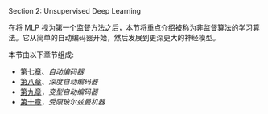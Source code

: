 <title>Section 2: Unsupervised Deep Learning</title>  Section 2: Unsupervised Deep Learning

在将 MLP 视为第一个监督方法之后，本节将重点介绍被称为非监督算法的学习算法。它从简单的自动编码器开始，然后发展到更深更大的神经模型。

本节由以下章节组成:

*   [第七章](480521d9-845c-4c0a-b82b-be5f15da0171.xhtml)、*自动编码器*
*   [第八章](6677b8b1-806c-4c39-8c1e-371e83501acf.xhtml)、*深度自动编码器*
*   [第九章](c7b8496e-70e6-47ab-8746-d5893a10493d.xhtml)，*变型自动编码器*
*   [第十章](6ec46669-c8d3-4003-ba28-47114f1515df.xhtml)，*受限玻尔兹曼机器*